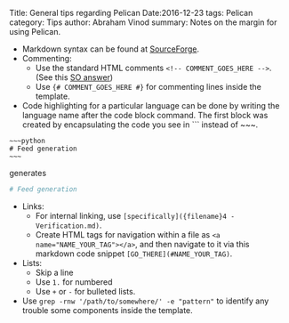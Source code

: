 Title: General tips regarding Pelican
Date:2016-12-23
tags: Pelican
category: Tips
author: Abraham Vinod
summary: Notes on the margin for using Pelican.

- Markdown syntax can be found at 
  [SourceForge](https://sourceforge.net/p/pelican-edt/wiki/markdown_syntax/#md_ex_lists).
- Commenting:
    - Use the standard HTML comments `<!-- COMMENT_GOES_HERE -->`. (See this [SO answer](http://stackoverflow.com/a/4829998/1846549))
    - Use `{# COMMENT_GOES_HERE #}` for commenting lines inside the template.
- Code highlighting for a particular language can be done by writing the
  language name after the code block command. The first block was created by
  encapsulating the code you see in ``` instead of ~~~.
```
~~~python
# Feed generation
~~~
```
generates
~~~python
# Feed generation
~~~
- Links:
    - For internal linking, use `[specifically]({filename}4 - Verification.md)`.
    - Create HTML tags for navigation within a file as `<a
      name="NAME_YOUR_TAG"></a>`, and then navigate to it via this markdown
      code snippet `[GO_THERE](#NAME_YOUR_TAG)`.
- Lists:
    - Skip a line
    - Use `1.` for numbered
    - Use `+` or `-` for bulleted lists.
- Use `grep -rnw '/path/to/somewhere/' -e "pattern"` to identify any trouble
  some components inside the template.

